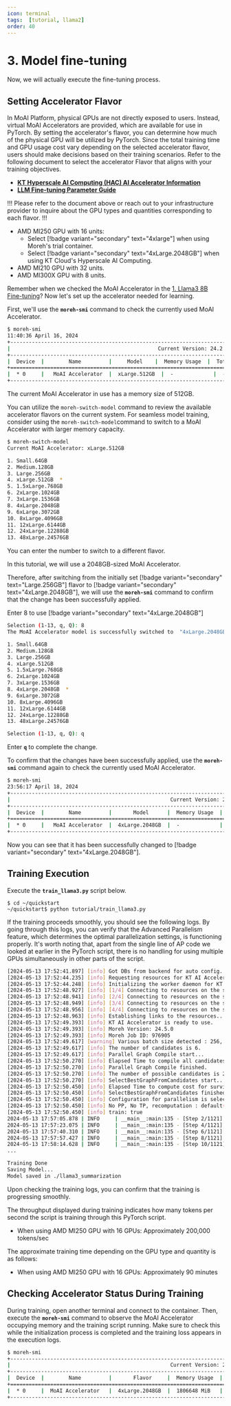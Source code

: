 ```yaml
---
icon: terminal
tags:  [tutorial, llama2]
order: 40
---
```


# 3. Model fine-tuning
Now, we will actually execute the fine-tuning process.

## Setting Accelerator Flavor

In MoAI Platform, physical GPUs are not directly exposed to users. Instead, virtual MoAI Accelerators are provided, which are available for use in PyTorch. By setting the accelerator's flavor, you can determine how much of the physical GPU will be utilized by PyTorch. Since the total training time and GPU usage cost vary depending on the selected accelerator flavor, users should make decisions based on their training scenarios. Refer to the following document to select the accelerator Flavor that aligns with your training objectives.

- **[KT Hyperscale AI Computing (HAC) AI Accelerator Information](/Supported_Documents/KT_HAC_Models_Info.md)**  
- **[LLM Fine-tuning Parameter Guide](/Supported_Documents/LLM_param_guide.md)**

!!!
Please refer to the document above or reach out to your infrastructure provider to inquire about the GPU types and quantities corresponding to each flavor.
!!!

- AMD MI250 GPU with 16 units:
    - Select [!badge variant="secondary" text="4xlarge"] when using Moreh's trial container.
    - Select [!badge variant="secondary" text="4xLarge.2048GB"] when using KT Cloud's Hyperscale AI Computing.
- AMD MI210 GPU with 32 units.
- AMD MI300X GPU with 8 units.

Remember when we checked the MoAI Accelerator in the [1. Llama3 8B Fine-tuning](https://docs.moreh.io/tutorials/llama38b_tutorial/#checking-the-moai-accelerator)? Now let's set up the accelerator needed for learning.

First, we'll use the **`moreh-smi`** command to check the currently used MoAI Accelerator.

```bash
$ moreh-smi
11:40:36 April 16, 2024
+-------------------------------------------------------------------------------------------------+
|                                                Current Version: 24.2.0  Latest Version: 24.2.0  |
+-------------------------------------------------------------------------------------------------+
|  Device  |        Name         |     Model    |  Memory Usage  |  Total Memory  |  Utilization  |
+=================================================================================================+
|  * 0     |   MoAI Accelerator  |  xLarge.512GB  |  -             |  -             |  -            |
+-------------------------------------------------------------------------------------------------+
```

The current MoAI Accelerator in use has a memory size of 512GB.

You can utilize the `moreh-switch-model` command to review the available accelerator flavors on the current system. For seamless model training, consider using the `moreh-switch-model`command to switch to a MoAI Accelerator with larger memory capacity.

```bash
$ moreh-switch-model
Current MoAI Accelerator: xLarge.512GB

1. Small.64GB
2. Medium.128GB
3. Large.256GB
4. xLarge.512GB  *
5. 1.5xLarge.768GB
6. 2xLarge.1024GB
7. 3xLarge.1536GB
8. 4xLarge.2048GB
9. 6xLarge.3072GB
10. 8xLarge.4096GB
11. 12xLarge.6144GB
12. 24xLarge.12288GB
13. 48xLarge.24576GB
```

You can enter the number to switch to a different flavor.

In this tutorial, we will use a 2048GB-sized MoAI Accelerator.

Therefore, after switching from the initially set [!badge variant="secondary" text="Large.256GB"] flavor to [!badge variant="secondary" text="4xLarge.2048GB"], we will use the **`moreh-smi`** command to confirm that the change has been successfully applied.

Enter 8 to use [!badge variant="secondary" text="4xLarge.2048GB"]


```bash
Selection (1-13, q, Q): 8
The MoAI Accelerator model is successfully switched to  "4xLarge.2048GB".

1. Small.64GB
2. Medium.128GB
3. Large.256GB
4. xLarge.512GB
5. 1.5xLarge.768GB
6. 2xLarge.1024GB
7. 3xLarge.1536GB
8. 4xLarge.2048GB  *
9. 6xLarge.3072GB
10. 8xLarge.4096GB
11. 12xLarge.6144GB
12. 24xLarge.12288GB
13. 48xLarge.24576GB

Selection (1-13, q, Q): q 
```

Enter **`q`** to complete the change.

To confirm that the changes have been successfully applied, use the **`moreh-smi`** command again to check the currently used MoAI Accelerator.

```bash
$ moreh-smi
23:56:17 April 18, 2024
+-----------------------------------------------------------------------------------------------------+
|                                                    Current Version: 24.2.0  Latest Version: 24.2.0  |
+-----------------------------------------------------------------------------------------------------+
|  Device  |        Name         |       Model      |  Memory Usage  |  Total Memory  |  Utilization  |
+=====================================================================================================+
|  * 0     |   MoAI Accelerator  |  4xLarge.2048GB  |  -             |  -             |  -            |
+-----------------------------------------------------------------------------------------------------+
```

Now you can see that it has been successfully changed to [!badge variant="secondary" text="4xLarge.2048GB"].

## Training Execution

Execute the **`train_llama3.py`** script below.

```
$ cd ~/quickstart
~/quickstart$ python tutorial/train_llama3.py
```

If the training proceeds smoothly, you should see the following logs. By going through this logs, you can verify that the Advanced Parallelism feature, which determines the optimal parallelization settings, is functioning properly. It's worth noting that, apart from the single line of AP code we looked at earlier in the PyTorch script, there is no handling for using multiple GPUs simultaneously in other parts of the script.

```bash
[2024-05-13 17:52:41.897] [info] Got DBs from backend for auto config.
[2024-05-13 17:52:44.235] [info] Requesting resources for KT AI Accelerator from the server...
[2024-05-13 17:52:44.248] [info] Initializing the worker daemon for KT AI Accelerator
[2024-05-13 17:52:48.927] [info] [1/4] Connecting to resources on the server (192.168.110.39:24158)...
[2024-05-13 17:52:48.941] [info] [2/4] Connecting to resources on the server (192.168.110.40:24158)...
[2024-05-13 17:52:48.949] [info] [3/4] Connecting to resources on the server (192.168.110.80:24158)...
[2024-05-13 17:52:48.956] [info] [4/4] Connecting to resources on the server (192.168.110.81:24158)...
[2024-05-13 17:52:48.963] [info] Establishing links to the resources...
[2024-05-13 17:52:49.393] [info] KT AI Accelerator is ready to use.
[2024-05-13 17:52:49.393] [info] Moreh Version: 24.5.0
[2024-05-13 17:52:49.393] [info] Moreh Job ID: 976905
[2024-05-13 17:52:49.617] [warning] Various batch size detected : 256, 1
[2024-05-13 17:52:49.617] [info] The number of candidates is 6.
[2024-05-13 17:52:49.617] [info] Parallel Graph Compile start...
[2024-05-13 17:52:50.270] [info] Elapsed Time to compile all candidates = 652 [ms]
[2024-05-13 17:52:50.270] [info] Parallel Graph Compile finished.
[2024-05-13 17:52:50.270] [info] The number of possible candidates is 2.
[2024-05-13 17:52:50.270] [info] SelectBestGraphFromCandidates start...
[2024-05-13 17:52:50.450] [info] Elapsed Time to compute cost for survived candidates = 179 [ms]
[2024-05-13 17:52:50.450] [info] SelectBestGraphFromCandidates finished.
[2024-05-13 17:52:50.450] [info] Configuration for parallelism is selected.
[2024-05-13 17:52:50.450] [info] No PP, No TP, recomputation : default(1), distribute_param : true, distribute_low_prec_param : false
[2024-05-13 17:52:50.450] [info] train: true
2024-05-13 17:57:05.878 | INFO     | __main__:main:135 - [Step 2/1121] | Loss: 2.203125 | Duration: 4.65 | Throughput: 56416.87 tokens/sec
2024-05-13 17:57:23.075 | INFO     | __main__:main:135 - [Step 4/1121] | Loss: 2.046875 | Duration: 1.18 | Throughput: 221435.66 tokens/sec
2024-05-13 17:57:40.310 | INFO     | __main__:main:135 - [Step 6/1121] | Loss: 2.015625 | Duration: 1.20 | Throughput: 218975.01 tokens/sec
2024-05-13 17:57:57.427 | INFO     | __main__:main:135 - [Step 8/1121] | Loss: 2.015625 | Duration: 1.14 | Throughput: 229897.61 tokens/sec
2024-05-13 17:58:14.628 | INFO     | __main__:main:135 - [Step 10/1121] | Loss: 2.015625 | Duration: 1.18 | Throughput: 221707.73 tokens/sec2024-04-23 11:34:52.182 | INFO     | __main__:main:131 - [Step 12/1121] | Loss: 1.6953125 | Duration: 13.08 | Throughput: 40094.50 tokens/sec
...

Training Done
Saving Model...
Model saved in ./llama3_summarization
```

Upon checking the training logs, you can confirm that the training is progressing smoothly.

The throughput displayed during training indicates how many tokens per second the script is training through this PyTorch script.

- When using AMD MI250 GPU with 16 GPUs: Approximately 200,000 tokens/sec

The approximate training time depending on the GPU type and quantity is as follows:

- When using AMD MI250 GPU with 16 GPUs: Approximately 90 minutes

## Checking Accelerator Status During Training

During training, open another terminal and connect to the container. Then, execute the **`moreh-smi`** command to observe the MoAI Accelerator occupying memory and the training script running. Make sure to check this while the initialization process is completed and the training loss appears in the execution logs.

```bash
$ moreh-smi
+-----------------------------------------------------------------------------------------------------+
|                                                    Current Version: 24.2.0  Latest Version: 24.2.0  |
+-----------------------------------------------------------------------------------------------------+
|  Device  |        Name         |       Flavor     |  Memory Usage  |  Total Memory  |  Utilization  |
+=====================================================================================================+
|  * 0     |  MoAI Accelerator   |  4xLarge.2048GB  |  1806648 MiB   |  2096640 MiB   |    100%        |
+-----------------------------------------------------------------------------------------------------+
```